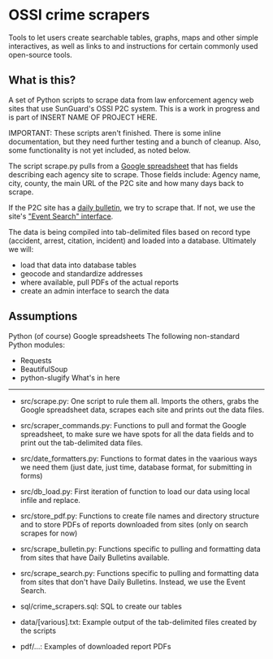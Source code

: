 OSSI crime scrapers
===================

Tools to let users create searchable tables, graphs, maps and other simple interactives, as well as links to and instructions for certain commonly used open-source tools.

What is this?
-------------

A set of Python scripts to scrape data from law enforcement agency web sites that use SunGuard's OSSI P2C system. This is a work in progress and is part of INSERT NAME OF PROJECT HERE.

IMPORTANT: These scripts aren't finished. There is some inline documentation, but they need further testing and a bunch of cleanup. Also, some functionality is not yet included, as noted below.

The script scrape.py pulls from a [Google spreadsheet](https://docs.google.com/spreadsheets/d/1353q8QCgtscYRBU0INeOKIhPAiXt2IXpdTjD3ufl8Ko) that has fields describing each agency site to scrape. Those fields include: Agency name, city, county, the main URL of the P2C site and how many days back to scrape.

If the P2C site has a [daily bulletin](http://p2c.wakeso.net/dailybulletin.aspx), we try to scrape that. If not, we use the site's ["Event Search" interface](http://p2c.wakeso.net/Summary.aspx).

The data is being compiled into tab-delimited files based on record type (accident, arrest, citation, incident) and loaded into a database. Ultimately we will:

* load that data into database tables
* geocode and standardize addresses
* where available, pull PDFs of the actual reports
* create an admin interface to search the data

Assumptions
-----------

Python (of course)
Google spreadsheets
The following non-standard Python modules:
* Requests
* BeautifulSoup
* python-slugify
What's in here
--------------

* src/scrape.py: One script to rule them all. Imports the others, grabs the Google spreadsheet data, scrapes each site and prints out the data files.
* src/scraper_commands.py: Functions to pull and format the Google spreadsheet, to make sure we have spots for all the data fields and to print out the tab-delimited data files.
* src/date_formatters.py: Functions to format dates in the vaarious ways we need them (just date, just time, database format, for submitting in forms)
* src/db_load.py: First iteration of function to load our data using local infile and replace.
* src/store_pdf.py: Functions to create file names and directory structure and to store PDFs of reports downloaded from sites (only on search scrapes for now)
* src/scrape_bulletin.py: Functions specific to pulling and formatting data from sites that have Daily Bulletins available.
* src/scrape_search.py: Functions specific to pulling and formatting data from sites that don't have Daily Bulletins. Instead, we use the Event Search.

* sql/crime_scrapers.sql: SQL to create our tables

* data/[various].txt: Example output of the tab-delimited files created by the scripts

* pdf/...: Examples of downloaded report PDFs

